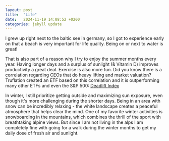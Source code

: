 ```yaml
---
layout: post
title:  "Life"
date:   2024-11-19 14:08:52 +0200
categories: jekyll update
---
```


I grew up right next to the baltic see in germany, so I got to experience early on that a beach is very important for life quality. Being on or next to water is great! 

That is also part of a reason why I try to enjoy the summer months every year. Having longer days and a surplus of sunlight (& Vitamin D) improves productivity a great deal. Exercise is also more fun. Did you know there is a correlation regarding CEOs that do heavy lifting and market valuation? Truflation created an ETF based on this correlation and it is outperforming many other ETFs and even the S&P 500: [Deadlift Index](https://truflation.com/marketplace/deadlift-index)

In winter, I still prioritize getting outside and maximizing sun exposure, even though it's more challenging during the shorter days. Being in an area with snow can be incredibly relaxing - the white landscape creates a peaceful atmosphere that helps clear the mind. One of my favorite winter activities is snowboarding in the mountains, which combines the thrill of the sport with breathtaking alpine views. But since I am not living in the alps I am completely fine with going for a walk during the winter months to get my daily dose of fresh air and sunlight.






